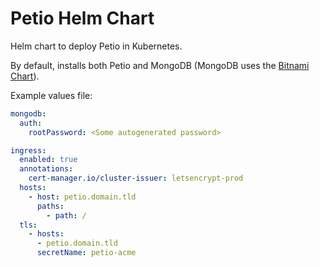 # Petio Helm Chart

Helm chart to deploy Petio in Kubernetes.

By default, installs both Petio and MongoDB (MongoDB uses the [Bitnami Chart](https://github.com/bitnami/charts/tree/master/bitnami/mongodb)).

Example values file:

```yaml
mongodb:
  auth:
    rootPassword: <Some autogenerated password>

ingress:
  enabled: true
  annotations:
    cert-manager.io/cluster-issuer: letsencrypt-prod
  hosts:
    - host: petio.domain.tld
      paths:
        - path: /
  tls:
    - hosts:
      - petio.domain.tld
      secretName: petio-acme
```
